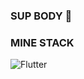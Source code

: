 ### SUP BODY 👋


### MINE STACK
![Flutter](https://img.shields.io/static/v1?&message=<DJANGO>&color=<#0C4B33>)
